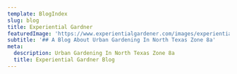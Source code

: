 ```yaml
---
template: BlogIndex
slug: blog
title: Experiential Gardner
featuredImage: 'https://www.experientialgardener.com/images/experiential-gardener-blog-banner.jpg'
subtitle: '## A Blog About Urban Gardening In North Texas Zone 8a'
meta:
  description: Urban Gardening In North Texas Zone 8a 
  title: Experiential Gardner Blog
---
```

